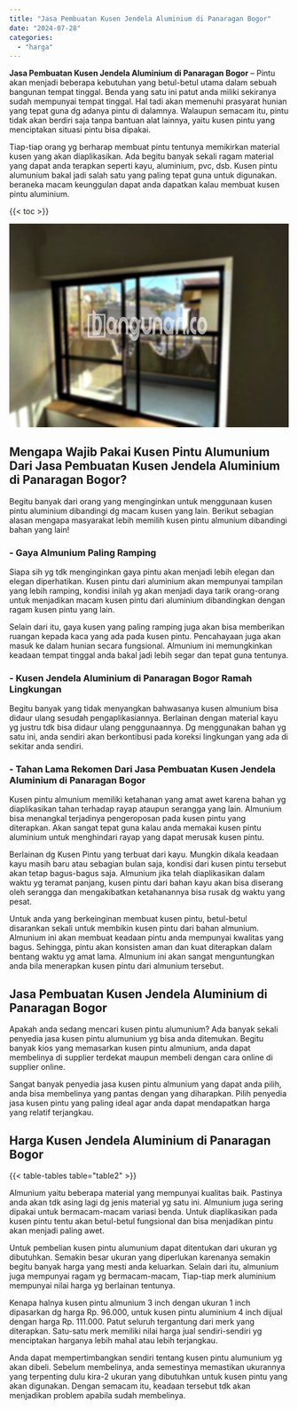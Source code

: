 ```yaml
---
title: "Jasa Pembuatan Kusen Jendela Aluminium di Panaragan Bogor"
date: "2024-07-28"
categories: 
  - "harga"
---
```


**Jasa Pembuatan Kusen Jendela Aluminium di Panaragan Bogor** – Pintu akan menjadi beberapa kebutuhan yang betul-betul utama dalam sebuah bangunan tempat tinggal. Benda yang satu ini patut anda miliki sekiranya sudah mempunyai tempat tinggal. Hal tadi akan memenuhi prasyarat hunian yang tepat guna dg adanya pintu di dalamnya. Walaupun semacam itu, pintu tidak akan berdiri saja tanpa bantuan alat lainnya, yaitu kusen pintu yang menciptakan situasi pintu bisa dipakai.

Tiap-tiap orang yg berharap membuat pintu tentunya memikirkan material kusen yang akan diaplikasikan. Ada begitu banyak sekali ragam material yang dapat anda terapkan seperti kayu, aluminium, pvc, dsb. Kusen pintu alumunium bakal jadi salah satu yang paling tepat guna untuk digunakan. beraneka macam keunggulan dapat anda dapatkan kalau membuat kusen pintu aluminium.

{{< toc >}}

![Jasa Pembuatan Kusen Jendela Aluminium di Panaragan Bogor](/images/harga-kusen-jendela-alumunium-06.png)

## Mengapa Wajib Pakai Kusen Pintu Alumunium Dari Jasa Pembuatan Kusen Jendela Aluminium di Panaragan Bogor?

Begitu banyak dari orang yang menginginkan untuk menggunaan kusen pintu aluminium dibandingi dg macam kusen yang lain. Berikut sebagian alasan mengapa masyarakat lebih memilih kusen pintu almunium dibandingi bahan yang lain!

### \- Gaya Almunium Paling Ramping

Siapa sih yg tdk menginginkan gaya pintu akan menjadi lebih elegan dan elegan diperhatikan. Kusen pintu dari aluminium akan mempunyai tampilan yang lebih ramping, kondisi inilah yg akan menjadi daya tarik orang-orang untuk menjadikan macam kusen pintu dari aluminium dibandingkan dengan ragam kusen pintu yang lain.

Selain dari itu, gaya kusen yang paling ramping juga akan bisa memberikan ruangan kepada kaca yang ada pada kusen pintu. Pencahayaan juga akan masuk ke dalam hunian secara fungsional. Almunium ini memungkinkan keadaan tempat tinggal anda bakal jadi lebih segar dan tepat guna tentunya.

### \- Kusen Jendela Aluminium di Panaragan Bogor Ramah Lingkungan

Begitu banyak yang tidak menyangkan bahwasanya kusen almunium bisa didaur ulang sesudah pengaplikasiannya. Berlainan dengan material kayu yg justru tdk bisa didaur ulang penggunaannya. Dg menggunakan bahan yg satu ini, anda sendiri akan berkontibusi pada koreksi lingkungan yang ada di sekitar anda sendiri.

### \- Tahan Lama Rekomen Dari Jasa Pembuatan Kusen Jendela Aluminium di Panaragan Bogor

Kusen pintu almunium memiliki ketahanan yang amat awet karena bahan yg diaplikasikan tahan terhadap rayap ataupun serangga yang lain. Almunium bisa menangkal terjadinya pengeroposan pada kusen pintu yang diterapkan. Akan sangat tepat guna kalau anda memakai kusen pintu aluminium untuk menghindari rayap yang dapat merusak kusen pintu.

Berlainan dg Kusen Pintu yang terbuat dari kayu. Mungkin dikala keadaan kayu masih baru atau sebagian bulan saja, kondisi dari kusen pintu tersebut akan tetap bagus-bagus saja. Almunium jika telah diaplikasikan dalam waktu yg teramat panjang, kusen pintu dari bahan kayu akan bisa diserang oleh serangga dan mengakibatkan ketahanannya bisa rusak dg waktu yang pesat.

Untuk anda yang berkeinginan membuat kusen pintu, betul-betul disarankan sekali untuk membikin kusen pintu dari bahan almunium. Almunium ini akan membuat keadaan pintu anda mempunyai kwalitas yang bagus. Sehingga, pintu akan konsisten aman dan kuat diterapkan dalam bentang waktu yg amat lama. Almunium ini akan sangat menguntungkan anda bila menerapkan kusen pintu dari almunium tersebut.

## Jasa Pembuatan Kusen Jendela Aluminium di Panaragan Bogor

Apakah anda sedang mencari kusen pintu alumunium? Ada banyak sekali penyedia jasa kusen pintu alumunium yg bisa anda ditemukan. Begitu banyak kios yang memasarkan kusen pintu almunium, anda dapat membelinya di supplier terdekat maupun membeli dengan cara online di supplier online.

Sangat banyak penyedia jasa kusen pintu almunium yang dapat anda pilih, anda bisa membelinya yang pantas dengan yang diharapkan. Pilih penyedia jasa kusen pintu yang paling ideal agar anda dapat mendapatkan harga yang relatif terjangkau.

## Harga Kusen Jendela Aluminium di Panaragan Bogor

{{< table-tables table="table2" >}}

Almunium yaitu beberapa material yang mempunyai kualitas baik. Pastinya anda akan tdk asing lagi dg jenis material yg satu ini. Almunium juga sering dipakai untuk bermacam-macam variasi benda. Untuk diaplikasikan pada kusen pintu tentu akan betul-betul fungsional dan bisa menjadikan pintu akan menjadi paling awet.

Untuk pembelian kusen pintu alumunium dapat ditentukan dari ukuran yg dibutuhkan. Semakin besar ukuran yang diperlukan karenanya semakin begitu banyak harga yang mesti anda keluarkan. Selain dari itu, almunium juga mempunyai ragam yg bermacam-macam, Tiap-tiap merk aluminium mempunyai nilai harga yg berlainan tentunya.

Kenapa halnya kusen pintu almunium 3 inch dengan ukuran 1 inch dipasarkan dg harga Rp. 96.000, untuk kusen pintu aluminium 4 inch dijual dengan harga Rp. 111.000. Patut seluruh tergantung dari merk yang diterapkan. Satu-satu merk memiliki nilai harga jual sendiri-sendiri yg menciptakan harganya lebih mahal atau lebih terjangkau.

Anda dapat mempertimbangkan sendiri tentang kusen pintu alumunium yg akan dibeli. Sebelum membelinya, anda semestinya memastikan ukurannya yang terpenting dulu kira-2 ukuran yang dibutuhkan untuk kusen pintu yang akan digunakan. Dengan semacam itu, keadaan tersebut tdk akan menjadikan problem apabila sudah membelinya.
